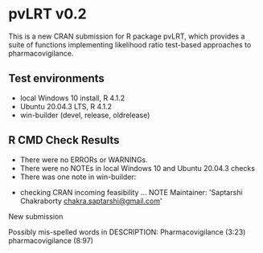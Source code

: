 # pvLRT v0.2

This is a new CRAN submission for R package pvLRT, which provides a suite of functions implementing likelihood ratio test-based approaches to pharmacovigilance.


## Test environments

* local Windows 10 install, R 4.1.2
* Ubuntu 20.04.3 LTS, R 4.1.2
* win-builder (devel, release, oldrelease)

## R CMD Check Results

- There were no ERRORs or WARNINGs.
- There were no NOTEs in local Windows 10 and Ubuntu 20.04.3 checks
- There was one note in win-builder: 

* checking CRAN incoming feasibility ... NOTE
Maintainer: 'Saptarshi Chakraborty <chakra.saptarshi@gmail.com>'

New submission

Possibly mis-spelled words in DESCRIPTION:
  Pharmacovigilance (3:23)
  pharmacovigilance (8:97)

